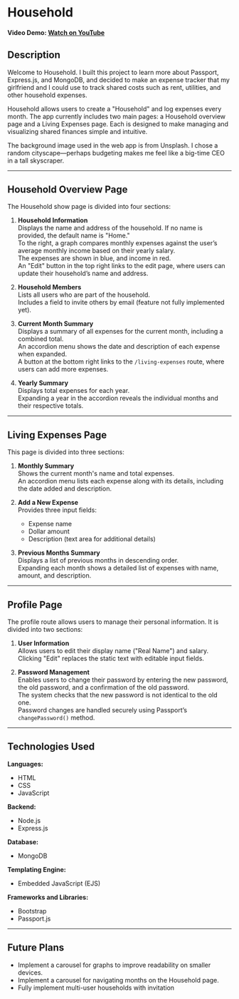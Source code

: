 # Household

#### Video Demo: [Watch on YouTube](https://www.youtube.com/watch?v=SMhkas73A9k&feature=youtu.be)

## Description

Welcome to Household. I built this project to learn more about Passport, Express.js, and MongoDB, and decided to make an expense tracker that my girlfriend and I could use to track shared costs such as rent, utilities, and other household expenses.

Household allows users to create a "Household" and log expenses every month. The app currently includes two main pages: a Household overview page and a Living Expenses page. Each is designed to make managing and visualizing shared finances simple and intuitive.

The background image used in the web app is from Unsplash. I chose a random cityscape—perhaps budgeting makes me feel like a big-time CEO in a tall skyscraper.

---

## Household Overview Page

The Household show page is divided into four sections:

1. **Household Information**  
   Displays the name and address of the household. If no name is provided, the default name is "Home."  
   To the right, a graph compares monthly expenses against the user’s average monthly income based on their yearly salary.  
   The expenses are shown in blue, and income in red.  
   An "Edit" button in the top right links to the edit page, where users can update their household’s name and address.

2. **Household Members**  
   Lists all users who are part of the household.  
   Includes a field to invite others by email (feature not fully implemented yet).

3. **Current Month Summary**  
   Displays a summary of all expenses for the current month, including a combined total.  
   An accordion menu shows the date and description of each expense when expanded.  
   A button at the bottom right links to the `/living-expenses` route, where users can add more expenses.

4. **Yearly Summary**  
   Displays total expenses for each year.  
   Expanding a year in the accordion reveals the individual months and their respective totals.

---

## Living Expenses Page

This page is divided into three sections:

1. **Monthly Summary**  
   Shows the current month's name and total expenses.  
   An accordion menu lists each expense along with its details, including the date added and description.

2. **Add a New Expense**  
   Provides three input fields:  
   - Expense name  
   - Dollar amount  
   - Description (text area for additional details)

3. **Previous Months Summary**  
   Displays a list of previous months in descending order.  
   Expanding each month shows a detailed list of expenses with name, amount, and description.

---

## Profile Page

The profile route allows users to manage their personal information. It is divided into two sections:

1. **User Information**  
   Allows users to edit their display name ("Real Name") and salary.  
   Clicking "Edit" replaces the static text with editable input fields.

2. **Password Management**  
   Enables users to change their password by entering the new password, the old password, and a confirmation of the old password.  
   The system checks that the new password is not identical to the old one.  
   Password changes are handled securely using Passport’s `changePassword()` method.

---

## Technologies Used

**Languages:**  
- HTML  
- CSS  
- JavaScript

**Backend:**  
- Node.js  
- Express.js

**Database:**  
- MongoDB

**Templating Engine:**  
- Embedded JavaScript (EJS)

**Frameworks and Libraries:**  
- Bootstrap  
- Passport.js

---

## Future Plans

- Implement a carousel for graphs to improve readability on smaller devices.  
- Implement a carousel for navigating months on the Household page.  
- Fully implement multi-user households with invitation
